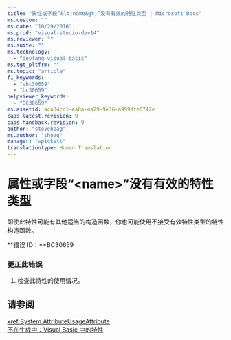 ```yaml
---
title: "属性或字段“&lt;name&gt;”没有有效的特性类型 | Microsoft Docs"
ms.custom: ""
ms.date: "10/29/2016"
ms.prod: "visual-studio-dev14"
ms.reviewer: ""
ms.suite: ""
ms.technology: 
  - "devlang-visual-basic"
ms.tgt_pltfrm: ""
ms.topic: "article"
f1_keywords: 
  - "vbc30659"
  - "bc30659"
helpviewer_keywords: 
  - "BC30659"
ms.assetid: aca34cd1-ea8a-4a29-9e36-a999dfe0742e
caps.latest.revision: 9
caps.handback.revision: 9
author: "stevehoag"
ms.author: "shoag"
manager: "wpickett"
translationtype: Human Translation
---
```

# 属性或字段“&lt;name&gt;”没有有效的特性类型
即使此特性可能有其他适当的构造函数，你也可能使用不接受有效特性类型的特性构造函数。  
  
 **错误 ID：**BC30659  
  
### 更正此错误  
  
1.  检查此特性的使用情况。  
  
## 请参阅  
 <xref:System.AttributeUsageAttribute>   
 [不在生成中：Visual Basic 中的特性](http://msdn.microsoft.com/zh-cn/620bfc0e-4582-4c8b-8432-ebc5c3dccc22)
